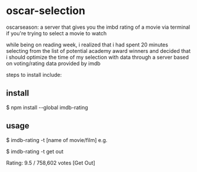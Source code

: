 # oscar-selection
oscarseason: a server that gives you the imbd rating of a movie via terminal if you're trying to select a movie to watch

while being on reading week, i realized that i had spent 20 minutes selecting from the list of potential academy award winners and decided that i should optimize the time of my selection with data through a server based on voting/rating data provided by imdb

steps to install include: 

## install

$ npm install --global imdb-rating

## usage

$ imdb-rating -t [name of movie/film]
e.g.

$ imdb-rating -t get out

Rating: 9.5 / 758,602 votes [Get Out]
